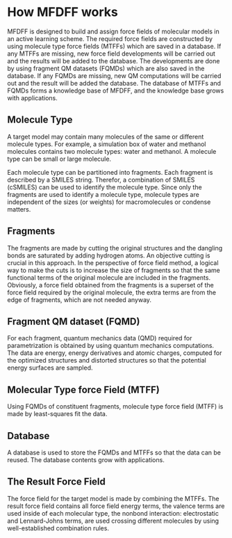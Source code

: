 # How MFDFF works

MFDFF is designed to build and assign force fields of molecular models in an active learning scheme. The required force fields are constructed by using molecule type force fields (MTFFs) which are saved in a database. If any MTFFs are missing, new force field developments will be carried out and the results will be added to the database. The developments are done by using fragment QM datasets (FQMDs) which are also saved in the database. If any FQMDs are missing, new QM computations will be carried out and the result will be added the database. The database of MTFFs and FQMDs forms a knowledge base of MFDFF, and the knowledge base grows with applications.   

## Molecule Type
A target model may contain many molecules of the same or different molecule types. For example, a simulation box of water and methanol molecules contains two molecule types: water and methanol. A molecule type can be small or large molecule. 

Each molecule type can be partitioned into fragments. Each fragment is described by a SMILES string. Therefor, a combination of SMILES (cSMILES) can be used to identify the molecule type. Since only the fragments are used to identify a molecule type, molecule types are independent of the sizes (or weights) for macromolecules or condense matters. 

## Fragments

The fragments are made by cutting the original structures and the dangling bonds are saturated by adding hydrogen atoms. An objective cutting is crucial in this approach. In the perspective of force field method, a logical way to make the cuts is to increase the size of fragments so that the same functional terms of the original molecule are included in the fragments. Obviously, a force field obtained from the fragments is a superset of the force field required by the original molecule, the extra terms are from the edge of fragments, which are not needed anyway.

## Fragment QM dataset (FQMD)

For each fragment, quantum mechanics data (QMD) required for parametrization is obtained by using quantum mechanics computations. The data are energy, energy derivatives and atomic charges, computed for the optimized structures and distorted structures so that the potential energy surfaces are sampled. 

## Molecular Type force Field (MTFF)

Using FQMDs of constituent fragments, molecule type force field (MTFF) is made by least-squares fit the data. 

## Database
A database is used to store the FQMDs and MTFFs so that the data can be reused. The database contents grow with applications.

## The Result Force Field
The force field for the target model is made by combining the MTFFs. The result force field contains all force field energy terms, the valence terms are used inside of each molecular type, the nonbond interaction: electrostatic and Lennard-Johns terms, are used crossing different molecules by using well-established combination rules. 


